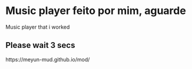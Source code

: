 # Music player feito por mim, aguarde
Music player that i worked
<h2>Please wait 3 secs</h2>
https://meyun-mud.github.io/mod/
<meta http-equiv="refresh" content="3; https://music-player.meyunmud.repl.co/">
